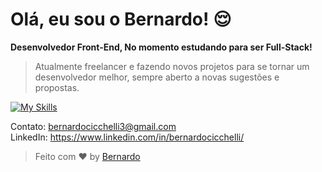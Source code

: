 # Olá, eu sou o Bernardo! 😌



<strong>Desenvolvedor Front-End, No momento estudando para ser Full-Stack!</strong>
> <p>Atualmente freelancer e fazendo novos projetos para se tornar um desenvolvedor melhor, sempre aberto a novas sugestões e propostas. </p>

[![My Skills](https://skillicons.dev/icons?i=js,java,html,css,angular,mysql)](https://skillicons.dev)







 
Contato: bernardocicchelli3@gmail.com  
LinkedIn: https://www.linkedin.com/in/bernardocicchelli/

> Feito com ❤️ by <a href="https://github.com/BernardoCicchelli/">Bernardo</a>


